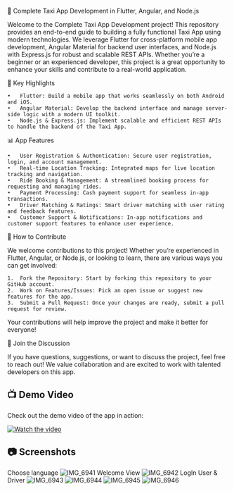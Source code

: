 🚖 Complete Taxi App Development in Flutter, Angular, and Node.js

Welcome to the Complete Taxi App Development project! This repository provides an end-to-end guide to building a fully functional Taxi App using modern technologies. We leverage Flutter for cross-platform mobile app development, Angular Material for backend user interfaces, and Node.js with Express.js for robust and scalable REST APIs. Whether you’re a beginner or an experienced developer, this project is a great opportunity to enhance your skills and contribute to a real-world application.

🌟 Key Highlights

	•	Flutter: Build a mobile app that works seamlessly on both Android and iOS.
	•	Angular Material: Develop the backend interface and manage server-side logic with a modern UI toolkit.
	•	Node.js & Express.js: Implement scalable and efficient REST APIs to handle the backend of the Taxi App.

📊 App Features

	•	User Registration & Authentication: Secure user registration, login, and account management.
	•	Real-time Location Tracking: Integrated maps for live location tracking and navigation.
	•	Ride Booking & Management: A streamlined booking process for requesting and managing rides.
	•	Payment Processing: Cash payment support for seamless in-app transactions.
	•	Driver Matching & Ratings: Smart driver matching with user rating and feedback features.
	•	Customer Support & Notifications: In-app notifications and customer support features to enhance user experience.

🚀 How to Contribute

We welcome contributions to this project! Whether you’re experienced in Flutter, Angular, or Node.js, or looking to learn, there are various ways you can get involved:

	1.	Fork the Repository: Start by forking this repository to your GitHub account.
	2.	Work on Features/Issues: Pick an open issue or suggest new features for the app.
	3.	Submit a Pull Request: Once your changes are ready, submit a pull request for review.

Your contributions will help improve the project and make it better for everyone!

🙌 Join the Discussion

If you have questions, suggestions, or want to discuss the project, feel free to reach out! We value collaboration and are excited to work with talented developers on this app.

## 📺 Demo Video

Check out the demo video of the app in action:

[![Watch the video](https://img.youtube.com/vi/LkzQVjdqOOE/maxresdefault.jpg)](https://www.youtube.com/watch?v=LkzQVjdqOOE)


## 📷 Screenshots
Choose language
![IMG_6941](https://github.com/user-attachments/assets/b8e1f250-e4f1-4e87-b5c8-a952b5de3123)
Welcome View
![IMG_6942](https://github.com/user-attachments/assets/9ae9a8dc-a92c-4f9f-8f0b-d99acd79cb21)
LogIn User & Driver
![IMG_6943](https://github.com/user-attachments/assets/8c7b9f4e-b318-4e55-8dbf-afd4a5ba77f8)
![IMG_6944](https://github.com/user-attachments/assets/4bc323ee-b0bb-4064-af76-66d9c4d70632)
![IMG_6945](https://github.com/user-attachments/assets/b2508646-f147-4575-b6f7-3fbd6c2760bd)
![IMG_6946](https://github.com/user-attachments/assets/a917db69-de54-402e-815a-f27967b3f15e)


